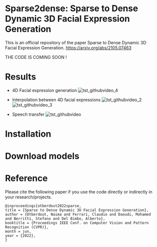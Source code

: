 # Sparse2dense: Sparse to Dense Dynamic 3D Facial Expression Generation

This is an official repository of the paper Sparse to Dense Dynamic 3D Facial Expression Generation. https://arxiv.org/abs/2105.07463

THE CODE IS COMING SOON !

# Results

- 4D Facial expression generation
![tst_githubvideo_4](https://user-images.githubusercontent.com/19242829/158143735-a38fece3-75ed-4d4e-b873-bb167624c846.gif)


- Interpolation between 4D facial expressions
![tst_githubvideo_2](https://user-images.githubusercontent.com/19242829/158142211-174651ec-0f46-4ebd-8a3d-0564f24b77a4.gif)
![tst_githubvideo_3](https://user-images.githubusercontent.com/19242829/158142959-7887841e-8a48-43d1-9f07-9371af8cbb09.gif)

- Speech transfer
![tst_githubvideo](https://user-images.githubusercontent.com/19242829/158222004-abf2e76b-362e-48e8-b859-aa5fb4070234.gif)


# Installation

# Download models

# Reference
Please cite the following paper if you use the code directly or indirectly in your research/projects.

<div class="snippet-clipboard-content position-relative overflow-auto" data-snippet-clipboard-copy-content="@inproceedings{otberdout2022sparse,
title = {Sparse to Dense Dynamic 3D Facial Expression Generation},
author = {Otberdout, Naima and Ferrari, Claudio and Daoudi, Mohamed and Berritti, Stefano and Del Bimbo, Alberto},
booktitle = {Proceedings IEEE Conf. on Computer Vision and Pattern Recognition (CVPR)},
month = jun,
year = {2022},
}"><pre><code>@inproceedings{otberdout2022sparse,
title = {Sparse to Dense Dynamic 3D Facial Expression Generation},
author = {Otberdout, Naima and Ferrari, Claudio and Daoudi, Mohamed and Berritti, Stefano and Del Bimbo, Alberto},
booktitle = {Proceedings IEEE Conf. on Computer Vision and Pattern Recognition (CVPR)},
month = jun,
year = {2022},
}
